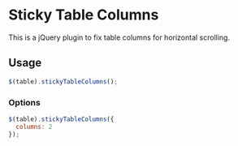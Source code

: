 # Sticky Table Columns

This is a jQuery plugin to fix table columns for horizontal scrolling.

## Usage

```javascript
$(table).stickyTableColumns();
```

### Options

```javascript
$(table).stickyTableColumns({
  columns: 2
});
```
